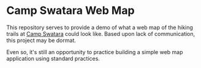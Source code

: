 # Camp Swatara Web Map
This repository serves to provide a demo of what a web map of the hiking trails at [Camp Swatara](https://www.campswatara.org/) could look like.  Based upon lack of communication, this project may be dormat.

Even so, it's still an opportunity to practice building a simple web map application using standard practices.
